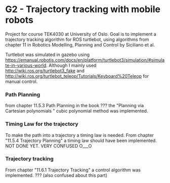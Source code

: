 
# G2 - Trajectory tracking with mobile robots
Project for course TEK4030 at University of Oslo. Goal is to implement a trajectory tracking algorithm for ROS turtlebot, using algorithms from chapter 11 in Robotics Modelling, Planning and Control by Siciliano et al. 

Turtlebot was simulated in gazebo using https://emanual.robotis.com/docs/en/platform/turtlebot3/simulation/#simulate-in-various-world. Although I mainly used http://wiki.ros.org/turtlebot3_fake and http://wiki.ros.org/turtlebot_teleop/Tutorials/Keyboard%20Teleop for manual control. 



### Path Planning
from chapter 11.5.3 Path Planning in the book ???
the "Planning via Cartesian polynomials " cubic polynomial method was implemented. 

### Timing Law for the trajectory
To make the path into a trajectory a timing law is needed. From chapter "11.5.4 Trajectory Planning" a timing law should have been implemented. NOT DONE YET. VERY CONFUSED O___O

### Trajectory tracking
From chapter "11.6.1 Trajectory Tracking" a control algorithm was implemented. ??? (also confused about this part)

